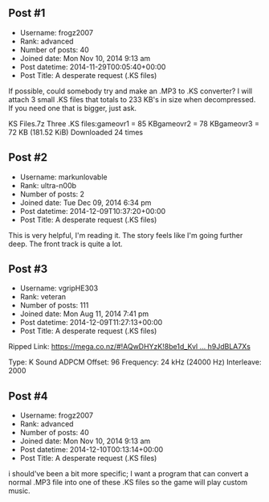 ## Post #1
- Username: frogz2007
- Rank: advanced
- Number of posts: 40
- Joined date: Mon Nov 10, 2014 9:13 am
- Post datetime: 2014-11-29T00:05:40+00:00
- Post Title: A desperate request (.KS files)

If possible, could somebody try and make an .MP3 to .KS converter? I will attach 3 small .KS files that totals to 233 KB's in size when decompressed. If you need one that is bigger, just ask.


 KS Files.7z
Three .KS files:gameovr1 = 85 KBgameovr2 = 78 KBgameovr3 = 72 KB (181.52 KiB) Downloaded 24 times
## Post #2
- Username: markunlovable
- Rank: ultra-n00b
- Number of posts: 2
- Joined date: Tue Dec 09, 2014 6:34 pm
- Post datetime: 2014-12-09T10:37:20+00:00
- Post Title: A desperate request (.KS files)

This is very helpful, I'm reading it. The story feels like I'm going further deep. The front track is quite a lot.
## Post #3
- Username: vgripHE303
- Rank: veteran
- Number of posts: 111
- Joined date: Mon Aug 11, 2014 7:41 pm
- Post datetime: 2014-12-09T11:27:13+00:00
- Post Title: A desperate request (.KS files)

Ripped
Link: [https://mega.co.nz/#!AQwDHYzK!8be1d_Kvl ... h9JdBLA7Xs](https://mega.co.nz/#!AQwDHYzK!8be1d_Kvl8ThWcox-EfDnZWllEnjDJE0_h9JdBLA7Xs)

Type: K Sound ADPCM
Offset: 96
Frequency: 24 kHz (24000 Hz)
Interleave: 2000
## Post #4
- Username: frogz2007
- Rank: advanced
- Number of posts: 40
- Joined date: Mon Nov 10, 2014 9:13 am
- Post datetime: 2014-12-10T00:13:14+00:00
- Post Title: A desperate request (.KS files)

i should've been  a bit more specific; I want a program that can convert a normal .MP3 file into one of these .KS files so the game will play custom music.
